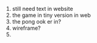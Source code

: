 1. still  need text in website
2. the game in tiny version in web 
3. the pong ook er in?
4. wireframe? 
5. 
